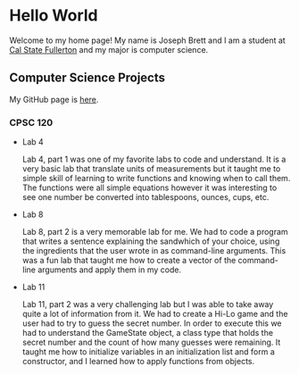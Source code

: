 # Hello World

Welcome to my home page! My name is Joseph Brett and I am a student at [Cal State Fullerton](http://www.fullerton.edu/) and my major is computer science.

## Computer Science Projects

My GitHub page is [here](https://github.com/joeyb04).

### CPSC 120

* Lab 4

    Lab 4, part 1 was one of my favorite labs to code and understand. It is a very
    basic lab that translate units of measurements but it taught me to simple skill
    of learning to write functions and knowing when to call them. The functions were
    all simple equations however it was interesting to see one number be converted
    into tablespoons, ounces, cups, etc.

* Lab 8

    Lab 8, part 2 is a very memorable lab for me. We had to code a program that writes
    a sentence explaining the sandwhich of your choice, using the ingredients that
    the user wrote in as command-line arguments. This was a fun lab that taught me
    how to create a vector of the command-line arguments and apply them in my code.

* Lab 11

    Lab 11, part 2 was a very challenging lab but I was able to take away quite a
    lot of information from it. We had to create a Hi-Lo game and the user had to
    try to guess the secret number. In order to execute this we had to understand
    the GameState object, a class type that holds the secret number and the count
    of how many guesses were remaining. It taught me how to initialize variables
    in an initialization list and form a constructor, and I learned how to apply
    functions from objects. 
  
